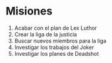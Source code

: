 # Misiones

1. Acabar con el plan de Lex Luthor
2. Crear la liga de la justicia
3. Buscar nuevos miembros para la liga
5. Investigar los trabajos del Joker
6. Investigar los planes de Deadshot
